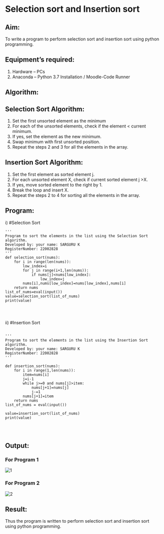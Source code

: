 # Selection sort and Insertion sort
## Aim:
To write a program to perform selection sort and insertion sort using python programming.
## Equipment’s required:
1.	Hardware – PCs
2.	Anaconda – Python 3.7 Installation / Moodle-Code Runner
## Algorithm:
## Selection Sort Algorithm:
1.	Set the first unsorted element as the minimum
2.	For each of the unsorted elements, check if the element < current minimum.
3.	If yes, set the element as the new minimum.
4.	Swap minimum with first unsorted position.
5.	Repeat the steps 2 and 3 for all the elements in the array.
## Insertion Sort Algorithm:
1.	Set the first element as sorted element j.
2.	For each unsorted element X, check if current sorted element j >X.
3.	If yes, move sorted element to the right by 1.
4.	Break the loop and insert X.
5.	Repeat the steps 2 to 4 for sorting all the elements in the array.
## Program:
i)	#Selection Sort
```
'''
Program to sort the elements in the list using the Selection Sort algorithm.
Developed by: your name: SARGURU K
RegisterNumber: 22002828
'''
def selection_sort(nums):
    for i in range(len(nums)):
        low_index=i
        for j in range(i+1,len(nums)): 
            if nums[j]<nums[low_index]:
                low_index=j
        nums[i],nums[low_index]=nums[low_index],nums[i]
    return nums
list_of_nums=eval(input())
value=selection_sort(list_of_nums)
print(value)




```
ii)	#Insertion Sort
```

''' 
Program to sort the elements in the list using the Insertion Sort algorithm.
Developed by: your name: SARGURU K
RegisterNumber: 22002828
'''

def insertion_sort(nums):
    for i in range(1,len(nums)):
        item=nums[i]
        j=i-1
        while j>=0 and nums[j]>item:
            nums[j+1]=nums[j]
            j-=1
        nums[j+1]=item
    return nums
list_of_nums = eval(input())

value=insertion_sort(list_of_nums)
print(value)




```

## Output:
### For Program 1
![1](https://user-images.githubusercontent.com/118704873/214081773-4ce986a5-18ea-4b5b-87e0-b58435652901.png)

### For Program 2
![2](https://user-images.githubusercontent.com/118704873/214081881-870d9d56-b4a0-4ec4-b06f-21b47a15ee2d.png)


## Result:
Thus the program is written to perform selection sort and insertion sort using python programming.
